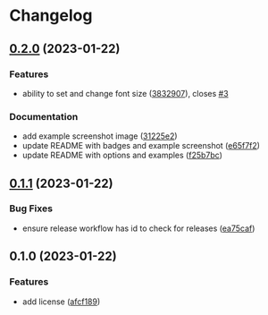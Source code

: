# Changelog

## [0.2.0](https://github.com/davidwinter/syntaxedit/compare/v0.1.1...v0.2.0) (2023-01-22)


### Features

* ability to set and change font size ([3832907](https://github.com/davidwinter/syntaxedit/commit/383290706c722b366e43b7fa8cfa07388e2af432)), closes [#3](https://github.com/davidwinter/syntaxedit/issues/3)


### Documentation

* add example screenshot image ([31225e2](https://github.com/davidwinter/syntaxedit/commit/31225e29fe60782f46eb17396a6b2776968c2e54))
* update README with badges and example screenshot ([e65f7f2](https://github.com/davidwinter/syntaxedit/commit/e65f7f2d39e3e1f1aa5c367171a18c78dab645ac))
* update README with options and examples ([f25b7bc](https://github.com/davidwinter/syntaxedit/commit/f25b7bcfb18871c6378a534bf9a9a29d74c55e18))

## [0.1.1](https://github.com/davidwinter/syntaxedit/compare/v0.1.0...v0.1.1) (2023-01-22)


### Bug Fixes

* ensure release workflow has id to check for releases ([ea75caf](https://github.com/davidwinter/syntaxedit/commit/ea75caf5b0961b0e63910e19bfad15cbfc52996c))

## 0.1.0 (2023-01-22)


### Features

* add license ([afcf189](https://github.com/davidwinter/syntaxedit/commit/afcf189b4725f1a067af9b0d0b0c387b93aa0781))
